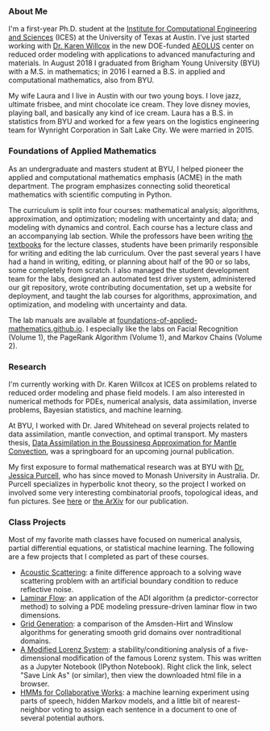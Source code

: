 ### About Me

I'm a first-year Ph.D. student at the <a href="https://www.ices.utexas.edu/" target="\_blank">Institute for Computational Engineering and Sciences</a> (ICES) at the University of Texas at Austin.
I've just started working with <a href="http://kiwi.ices.utexas.edu/" target="\_blank">Dr. Karen Willcox</a> in the new DOE-funded <a href="https://www.ices.utexas.edu/about/news/527/" target="\blank">AEOLUS</a> center on reduced order modeling with applications to advanced manufacturing and materials.
In August 2018 I graduated from Brigham Young University (BYU) with a M.S. in mathematics; in 2016 I earned a B.S. in applied and computational mathematics, also from BYU.

My wife Laura and I live in Austin with our two young boys.
I love jazz, ultimate frisbee, and mint chocolate ice cream.
They love disney movies, playing ball, and basically any kind of ice cream.
Laura has a B.S. in statistics from BYU and worked for a few years on the logistics engineering team for Wynright Corporation in Salt Lake City.
We were married in 2015.

### Foundations of Applied Mathematics

As an undergraduate and masters student at BYU, I helped pioneer the applied and computational mathematics emphasis (ACME) in the math department.
The program emphasizes connecting solid theoretical mathematics with scientific computing in Python.
<!-- The goal of the program is to serve as a template for a new, modern curriculum for applied mathematics. -->
The curriculum is split into four courses: mathematical analysis; algorithms, approximation, and optimization; modeling with uncertainty and data; and modeling with dynamics and control.
Each course has a lecture class and an accompanying lab section.
While the professors have been writing <a href="http://bookstore.siam.org/ot152/" target="\_blank">the textbooks</a> for the lecture classes, students have been primarily responsible for writing and editing the lab curriculum.
Over the past several years I have had a hand in writing, editing, or planning about half of the 90 or so labs, some completely from scratch.
I also managed the student development team for the labs, designed an automated test driver system, administered our git repository, wrote contributing documentation, set up a website for deployment, and taught the lab courses for algorithms, approximation, and optimization, and modeling with uncertainty and data.

The lab manuals are available at <a href="https://foundations-of-applied-mathematics.github.io/" target="\_blank">foundations-of-applied-mathematics.github.io</a>.
I especially like the labs on Facial Recognition (Volume 1), the PageRank Algorithm (Volume 1), and Markov Chains (Volume 2).

### Research

I'm currently working with Dr. Karen Willcox at ICES on problems related to reduced order modeling and phase field models.
I am also interested in numerical methods for PDEs, numerical analysis, data assimilation, inverse problems, Bayesian statistics, and machine learning.

At BYU, I worked with Dr. Jared Whitehead on several projects related to data assimilation, mantle convection, and optimal transport.
My masters thesis, <a href="https://scholarsarchive.byu.edu/etd/6951/" target="\_blank">Data Assimilation in the Boussinesq Approximation for Mantle Convection</a>, was a springboard for an upcoming journal publication.

My first exposure to formal mathematical research was at BYU with <a href="http://users.monash.edu/~jpurcell" target="\_blank">Dr. Jessica Purcell</a>, who has since moved to Monash University in Australia.
Dr. Purcell specializes in hyperbolic knot theory, so the project I worked on involved some very interesting combinatorial proofs, topological ideas, and fun pictures.
See <a href="https://www.worldscientific.com/doi/abs/10.1142/S0218216515500443" target="\_blank">here</a> or <a href="https://arxiv.org/pdf/1406.0195.pdf" target="\_blank">the ArXiv</a> for our publication.

### Class Projects

Most of my favorite math classes have focused on numerical analysis, partial differential equations, or statistical machine learning.
The following are a few projects that I completed as part of these courses.
- [Acoustic Scattering](https://github.com/shanemcq18/Portfolio/raw/master/docs/acoustic_scattering.pdf): a finite difference approach to a solving wave scattering problem with an artificial boundary condition to reduce reflective noise.
- [Laminar Flow](https://github.com/shanemcq18/Portfolio/raw/master/docs/laminar_flow.pdf): an application of the ADI algorithm (a predictor-corrector method) to solving a PDE modeling pressure-driven laminar flow in two dimensions.
- [Grid Generation](https://github.com/shanemcq18/Portfolio/raw/master/docs/grid_generation.pdf): a comparison of the Amsden-Hirt and Winslow algorithms for generating smooth grid domains over nontraditional domains.
- [A Modified Lorenz System](https://github.com/shanemcq18/Portfolio/raw/master/docs/lorenz_stability.html): a stability/conditioning analysis of a five-dimensional modification of the famous Lorenz system.
This was written as a Jupyter Notebook (IPython Notebook).
Right click the link, select "Save Link As" (or similar), then view the downloaded html file in a browser.
- [HMMs for Collaborative Works](https://github.com/shanemcq18/Portfolio/raw/master/docs/hmm_nlp.pdf): a machine learning experiment using parts of speech, hidden Markov models, and a little bit of nearest-neighbor voting to assign each sentence in a document to one of several potential authors.

<!-- ## Resume

### Education

#### **Master of Science, Mathematics** _Brigham Young University_ (2018)
4.00/4.00 GPA
**Thesis topic**: data assimilation for mantle convection with Dr. Jared Whitehead.
**Coursework**: theory of and modeling with ODEs and PDEs; numerical methods for linear algebra, ODEs, and PDEs; measure theory; functional analysis.

#### **Bachelor of Science, Mathematics** _Brigham Young University_ (2016)
3.98/4.00 GPA, magna cum laude
**Applied and Computational Mathematics Emphasis**
- Strong experience with Python, including NumPy, SciPy, Matplotlib, Pandas, etc.
- Differential equations, dynamical systems, control theory, related numerical methods.
- Machine learning algorithms and techniques, statistics, probability theory.
- Algorithm design and complexity, including graph theory and related algorithms.
- Optimization theory and methods (unconstrained, linear, convex, etc.).
- Classical analytic mathematics with emphasis on advanced linear algebra.

**Music Minor**: three-time trumpet section leader of Synthesis, BYU’s premier jazz ensemble.
**Computer Science Minor**: proficient with bash, MATLAB, git; familiar with Java, C++, SQL.
**Spanish Language Certificate**: Advanced level, ACTFL certified.

### Work Experience

**Software Systems R&D Graduate Intern** _Sandia National Laboratories_
Automated data harvesting and processing, analyzed performance of various supervised learning algorithms, and researched various logical inference systems for a text classification project to reduce the substantial cost of sharing sensitive information.

**Developer, Manager, and Instructor** _BYU ACME Development Team_
- Contributed over 75,000 lines of revisions to programming curriculum; see https://foundations-of-applied-mathematics.github.io for the project.
- Managed several developers for final drafting of over 40 programming projects.
- Instructed four 40-student Python classes on data structures, optimization, tools for statistical analysis, and machine learning techniques.
- Devised over 40 test driver programs to automate the grading process.
- Designed websites and organized materials to administer the curriculum.

**Research Assistant** _BYU Mathematics Department_
Optimal heat flow through a rotating fluid with Dr. Jared Whitehead.
Knot theory with Dr. Jessica Purcell. Publication citation:
>  Bartholomew, P., McQuarrie, S., Purcell, J. S., & Weser, K. (2015).
>  "Volume and geometry of homogeneously adequate knots."
>  Journal of Knot Theory and Its Ramifications, 24(08), 1550044.

### Leadership and Service

**Missionary** _The Church of Jesus Christ of Latter-day Saints_
Trained and mentored over 20 new volunteers in Spanish, goal setting, social and communication skills, and effective teaching paradigms.

**Eagle Scout** _Boy Scouts of America_
Earned 3 palms and over 40 merit badges.
Organized the maintenance and restoration of the popular “Y” trailhead in Provo, UT. -->
